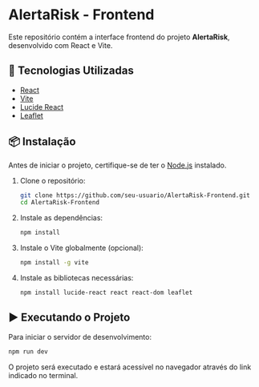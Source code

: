 # AlertaRisk - Frontend

Este repositório contém a interface frontend do projeto **AlertaRisk**, desenvolvido com React e Vite.

## 🚀 Tecnologias Utilizadas

- [React](https://react.dev/)
- [Vite](https://vitejs.dev/)
- [Lucide React](https://lucide.dev/)
- [Leaflet](https://leafletjs.com/)

## 📦 Instalação

Antes de iniciar o projeto, certifique-se de ter o [Node.js](https://nodejs.org/) instalado.

1. Clone o repositório:
   ```sh
   git clone https://github.com/seu-usuario/AlertaRisk-Frontend.git
   cd AlertaRisk-Frontend
   ```

2. Instale as dependências:
   ```sh
   npm install
   ```

3. Instale o Vite globalmente (opcional):
   ```sh
   npm install -g vite
   ```

4. Instale as bibliotecas necessárias:
   ```sh
   npm install lucide-react react react-dom leaflet
   ```

## ▶️ Executando o Projeto

Para iniciar o servidor de desenvolvimento:
```sh
npm run dev
```
O projeto será executado e estará acessível no navegador através do link indicado no terminal.

